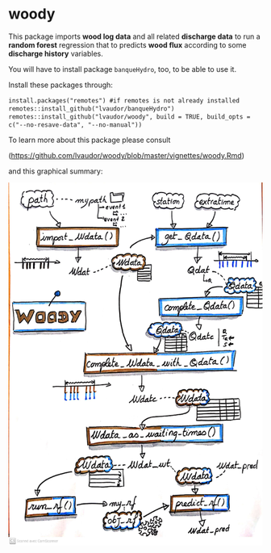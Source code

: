 # woody

This package imports **wood log data** and all related **discharge data** to run a **random forest** regression that to predicts **wood flux** according to some **discharge history** variables. 

You will have to install package `banqueHydro`, too, to be able to use it.

Install these packages through:

```{r}
install.packages("remotes") #if remotes is not already installed
remotes::install_github("lvaudor/banqueHydro")
remotes::install_github("lvaudor/woody", build = TRUE, build_opts = c("--no-resave-data", "--no-manual"))
```

To learn more about this package please consult

(https://github.com/lvaudor/woody/blob/master/vignettes/woody.Rmd)

and this graphical summary:

![](https://github.com/lvaudor/woody/blob/master/inst/doc/schema_woody.jpg?raw=true)



